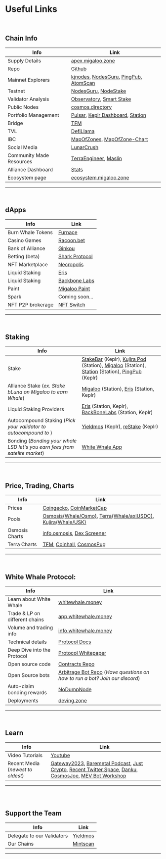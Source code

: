 # Useful Links

<br />

## Chain Info

<!-- **Chain Info** -->

| Info                     | Link                                                                                                                                                                         |
| ------------------------ | ---------------------------------------------------------------------------------------------------------------------------------------------------------------------------- |
| Supply Details           | [apex.migaloo.zone](https://apex.migaloo.zone/)                                                                                                                              |
| Repo                     | [Github](https://github.com/White-Whale-Defi-Platform/migaloo-chain)                                                                                                         |
| Mainnet Explorers        | [kjnodes](https://explorer.kjnodes.com/migaloo), [NodesGuru](https://migaloo.explorers.guru/), [PingPub](https://ping.pub/migaloo), [AtomScan](https://atomscan.com/migaloo) |
| Testnet                  | [NodesGuru](https://testnet.migaloo.explorers.guru/), [NodeStake](https://explorer.nodestake.top/whitewhale-testnet)                                                         |
| Validator Analysis       | [Observatory](https://observatory.zone/migaloo), [Smart Stake](https://migaloo.smartstake.io/stats)                                                                          |
| Public Nodes             | [cosmos.directory](https://cosmos.directory/migaloo)                                                                                                                         |
| Portfolio Management     | [Pulsar](https://app.pulsar.finance/portfolio), [Keplr Dashboard](https://wallet.keplr.app/), [Station](https://station.terra.money/)                                        |
| Bridge                   | [TFM](https://tfm.com/bridge)                                                                                                                                                |
| TVL                      | [DefiLlama](https://defillama.com/chain/Migaloo)                                                                                                                             |
| IBC                      | [MapOfZones](https://mapofzones.com/zones/migaloo-1/overview), [MapOfZone-Chart](https://mapofzones.com/home/migaloo-1/overview?columnKey=ibcVolume&period=24h)              |
| Social Media             | [LunarCrush](https://lunarcrush.com/coins/whale6/white-whale)                                                                                                                |
| Community Made Resources | [TerraEngineer](https://deving.zone/en/cosmos/migaloo), [Maslin](https://ecosystem.zone/)                                                                                    |
| Alliance Dashboard       | [Stats](https://alliance-dashboard.terra.money/?selected=migaloo)                                                                                                            |
| Ecosystem page           | [ecosystem.migaloo.zone](https://ecosystem.migaloo.zone/)                                                                                                                    |

---

<br />

## dApps

| Info              | Link                                                         |
| ----------------- | ------------------------------------------------------------ |
| Burn Whale Tokens | [Furnace](https://whale.burn.community/)                     |
| Casino Games      | [Racoon.bet](https://racoon.bet)                             |
| Bank of Alliance  | [Ginkou](https://ginkou.io/)                                 |
| Betting (beta)    | [Shark Protocol](https://www.sharkprotocol.bet/)             |
| NFT Marketplace   | [Necropolis](https://necropolisnft.io/nfts/listed)           |
| Liquid Staking    | [Eris](https://www.erisprotocol.com/migaloo/amplifier/WHALE) |
| Liquid Staking    | [Backbone Labs](https://migaloo.gravedigger.zone/)           |
| Paint             | [Migaloo Paint](https://paint.migaloo.zone)                  |
| Spark             | Coming soon...                                               |
| NFT P2P brokerage | [NFT Switch](https://dapp.nftswitch.xyz/switch)              |

---

<br />

## Staking

<!-- **Staking** -->

| Info                                                                        | Link                                                                                                                                                                                                                                                                     |
| --------------------------------------------------------------------------- | ------------------------------------------------------------------------------------------------------------------------------------------------------------------------------------------------------------------------------------------------------------------------ |
| Stake                                                                       | [StakeBar](https://stakebar.io/portfolio) (Keplr), [Kujira Pod](https://pod.kujira.app/migaloo-1) (Station), [Migaloo](https://app.migaloo.zone/) (Station), [Station](https://station.terra.money/stake) (Station), [PingPub](https://ping.pub/migaloo/staking) (Keplr) |
| Alliance Stake (_ex. Stake bLuna on Migaloo to earn Whale_)                 | [Migaloo](https://app.migaloo.zone/) (Station), [Eris](https://www.erisprotocol.com/migaloo/amp-alliance) (Station, Keplr)                                                                                                                                               |
| Liquid Staking Providers                                                    | [Eris](https://www.erisprotocol.com/migaloo/amplifier) (Station, Keplr), [BackBoneLabs](https://migaloo.gravedigger.zone/) (Station, Keplr)                                                                                                                              |
| Autocompound Staking (_Pick your validator to autocompound to_ )            | [Yieldmos](https://www.yieldmos.com/strategies/whale-staking-rewards) (Keplr), [reStake](https://restake.app/migaloo) (Keplr)                                                                                                                                            |
| Bonding (_Bonding your whale LSD let's you earn fees from satelite market_) | [White Whale App](https://app.whitewhale.money/terra/dashboard)                                                                                                                                                                                                          |

---

<br />

## Price, Trading, Charts

| Info           | Link                                                                                                                                                                                                                                                                                                                                                                                        |
| -------------- | ------------------------------------------------------------------------------------------------------------------------------------------------------------------------------------------------------------------------------------------------------------------------------------------------------------------------------------------------------------------------------------------- |
| Prices         | [Coingecko](https://www.coingecko.com/en/coins/white-whale), [CoinMarketCap](https://coinmarketcap.com/currencies/white-whale/)                                                                                                                                                                                                                                                             |
| Pools          | [Osmosis(Whale/Osmo)](https://app.osmosis.zone/pool/960), [Terra(Whale/axlUSDC)](https://app.whitewhale.money/terra/swap?from=axlUSDC&to=WHALE), [Kujira(Whale/USK)](https://fin.kujira.app/trade/kujira1xr3rq8yvd7qplsw5yx90ftsr2zdhg4e9z60h5duusgxpv72hud3sl8nek6?q=usk)                                                                                                                  |
| Osmosis Charts | [info.osmosis](https://info.osmosis.zone/token/WHALE), [Dex Screener](https://dexscreener.com/osmosis/960)                                                                                                                                                                                                                                                                                  |
| Terra Charts   | [TFM](https://tfm.com/terra2/trade/analytics/tokens/ibc%2F36A02FFC4E74DF4F64305130C3DFA1B06BEAC775648927AA44467C76A77AB8DB?from=uluna&to=ibc%2FB3504E092456BA618CC28AC671A71FB08C6CA0FD0BE7C8A5B5A3E2DD933CC9E4&market=Astroport), [Coinhall](https://coinhall.org/terra/terra1qdu4g5zxxtmwsd95v8vjslq5874nkcull7ejycm0gy2v7p5qc67qenkf8t), [CosmosPug](https://cosmospug.com/whale-chart/) |

---

<br />

## White Whale Protocol:

| Info                           | Link                                                                                                                                          |
| ------------------------------ | --------------------------------------------------------------------------------------------------------------------------------------------- |
| Learn about White Whale        | [whitewhale.money](https://whitewhale.money/)                                                                                                 |
| Trade & LP on different chains | [app.whitewhale.money](https://app.whitewhale.money/)                                                                                         |
| Volume and trading info        | [info.whitewhale.money](https://info.whitewhale.money/)                                                                                       |
| Technical details              | [Protocol Docs](https://docs.whitewhale.money/white-whale-docs/)                                                                              |
| Deep Dive into the Protocol    | [Protocol Whitepaper](https://whitewhale.money/LitepaperV2.pdf)                                                                               |
| Open source code               | [Contracts Repo](https://github.com/White-Whale-Defi-Platform/white-whale-core)                                                               |
| Open Source bots               | [Arbitrage Bot Repo](https://github.com/White-Whale-Defi-Platform/white-whale-bots/) (_Have questions on how to run a bot? Join our discord_) |
| Auto-claim bonding rewards     | [NoDumpNode](https://tools.nodumpnode.com/)                                                                                                   |
| Deployments                    | [deving.zone](https://deving.zone/en/protocols/white_whale)                                                                                   |

---

<br />

## Learn

| Info                              | Link                                                                                                                                                                                                                                                                                                                                                                                                                                                                                                                                         |
| --------------------------------- | -------------------------------------------------------------------------------------------------------------------------------------------------------------------------------------------------------------------------------------------------------------------------------------------------------------------------------------------------------------------------------------------------------------------------------------------------------------------------------------------------------------------------------------------- |
| Video Tutorials                   | [Youtube](https://www.youtube.com/playlist?list=PLlB6D78o5V-mGKv07MZN-EGLwax8dbAyI)                                                                                                                                                                                                                                                                                                                                                                                                                                                          |
| Recent Media (_newest to oldest_) | [Gateway2023](https://www.youtube.com/watch?v=ceCtyo8chOA), [Baremetal Podcast](https://www.youtube.com/watch?v=PacxAwicXS4), [Just Crypto](https://www.youtube.com/watch?v=tZDrMlX2rI4), [Recent Twitter Space](https://www.cosmosibc.space/2023/4/1416101532282638348/White_Whale_Community_Call.mp3), [Danku](https://www.youtube.com/watch?v=CURBHmNHaM8&ab_channel=danku_r), [CosmosJoe](https://www.youtube.com/watch?v=26gyqDjKf5c&ab_channel=CosmosJoe~CryptoMedia), [MEV Bot Workshop](https://www.youtube.com/watch?v=y9s6whEKSnY) |

---

<br />
<br />

## Support the Team

| Info                       | Link                                                            |
| -------------------------- | --------------------------------------------------------------- |
| Delegate to our Validators | [Yieldmos](https://www.yieldmos.com/v/white-whale/)             |
| Our Chains                 | [Mintscan](https://hub.mintscan.io/validators/stats/whitewhale) |

---
